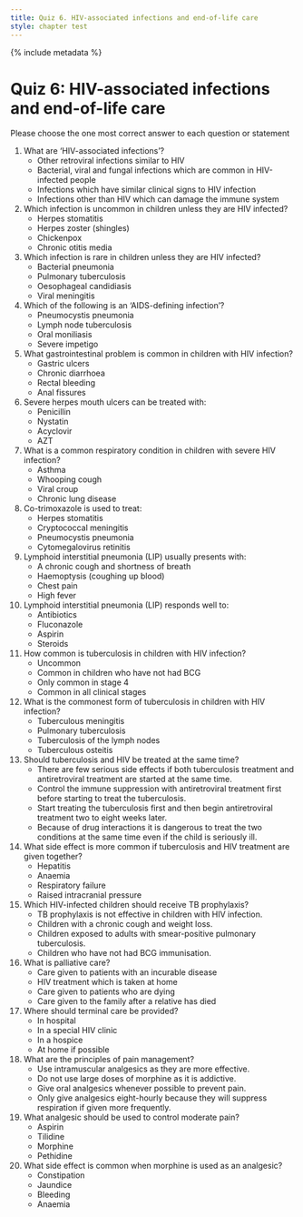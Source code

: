 ```yaml
---
title: Quiz 6. HIV-associated infections and end-of-life care
style: chapter test
---
```


{% include metadata %}

# Quiz 6: HIV-associated infections and end-of-life care

Please choose the one most correct answer to each question or statement

1.	What are ‘HIV-associated infections’?
	-	Other retroviral infections similar to HIV
	+	Bacterial, viral and fungal infections which are common in HIV-infected people
	-	Infections which have similar clinical signs to HIV infection
	-	Infections other than HIV which can damage the immune system
2.	Which infection is uncommon in children unless they are HIV infected?
	-	Herpes stomatitis
	+	Herpes zoster (shingles)
	-	Chickenpox
	-	Chronic otitis media
3.	Which infection is rare in children unless they are HIV infected?
	-	Bacterial pneumonia
	-	Pulmonary tuberculosis
	+	Oesophageal candidiasis
	-	Viral meningitis
4.	Which of the following is an ‘AIDS-defining infection’?
	+	Pneumocystis pneumonia
	-	Lymph node tuberculosis
	-	Oral moniliasis
	-	Severe impetigo
5.	What gastrointestinal problem is common in children with HIV infection?
	-	Gastric ulcers
	+	Chronic diarrhoea
	-	Rectal bleeding
	-	Anal fissures
6.	Severe herpes mouth ulcers can be treated with:
	-	Penicillin
	-	Nystatin
	+	Acyclovir
	-	AZT
7.	What is a common respiratory condition in children with severe HIV infection?
	-	Asthma
	-	Whooping cough
	-	Viral croup
	+	Chronic lung disease
8.	Co-trimoxazole is used to treat:
	-	Herpes stomatitis
	-	Cryptococcal meningitis
	+	Pneumocystis pneumonia
	-	Cytomegalovirus retinitis
9.	Lymphoid interstitial pneumonia (LIP) usually presents with:
	+	A chronic cough and shortness of breath
	-	Haemoptysis (coughing up blood)
	-	Chest pain
	-	High fever
10.	Lymphoid interstitial pneumonia (LIP) responds well to:
	-	Antibiotics
	-	Fluconazole
	-	Aspirin
	+	Steroids
11.	How common is tuberculosis in children with HIV infection?
	-	Uncommon
	-	Common in children who have not had BCG
	-	Only common in stage 4
	+	Common in all clinical stages
12.	What is the commonest form of tuberculosis in children with HIV infection?
	-	Tuberculous meningitis
	+	Pulmonary tuberculosis
	-	Tuberculosis of the lymph nodes
	-	Tuberculous osteitis
13.	Should tuberculosis and HIV be treated at the same time?
	-	There are few serious side effects if both tuberculosis treatment and antiretroviral treatment are started at the same time.
	-	Control the immune suppression with antiretroviral treatment first before starting to treat the tuberculosis.
	+	Start treating the tuberculosis first and then begin antiretroviral treatment two to eight weeks later.
	-	Because of drug interactions it is dangerous to treat the two conditions at the same time even if the child is seriously ill.
14.	What side effect is more common if tuberculosis and HIV treatment are given together?
	+	Hepatitis
	-	Anaemia
	-	Respiratory failure
	-	Raised intracranial pressure
15.	Which HIV-infected children should receive TB prophylaxis?
	-	TB prophylaxis is not effective in children with HIV infection.
	-	Children with a chronic cough and weight loss.
	+	Children exposed to adults with smear-positive pulmonary tuberculosis.
	-	Children who have not had BCG immunisation.
16.	What is palliative care?
	+	Care given to patients with an incurable disease
	-	HIV treatment which is taken at home
	-	Care given to patients who are dying
	-	Care given to the family after a relative has died
17.	Where should terminal care be provided?
	-	In hospital
	-	In a special HIV clinic
	-	In a hospice
	+	At home if possible
18.	What are the principles of pain management?
	-	Use intramuscular analgesics as they are more effective.
	-	Do not use large doses of morphine as it is addictive.
	+	Give oral analgesics whenever possible to prevent pain.
	-	Only give analgesics eight-hourly because they will suppress respiration if given more frequently.
19.	What analgesic should be used to control moderate pain?
	-	Aspirin
	+	Tilidine
	-	Morphine
	-	Pethidine
20.	What side effect is common when morphine is used as an analgesic?
	+	Constipation
	-	Jaundice
	-	Bleeding
	-	Anaemia